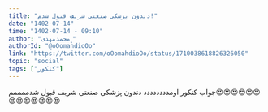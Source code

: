 ```yaml
---
title: "دندون پزشکی صنعتی شریف قبول شدم!"
date: "1402-07-14"
time: "1402-07-14 - 09:10"
author: "﮼محمدمهدی"
authorId: "@oOomahdioOo"
link: "https://twitter.com/oOomahdioOo/status/1710038618826326050"
topic: "social"
tags: ["کنکور"]
---
```


جواب کنکور اومدددددددد
دندون پزشکی صنعتی شریف قبول شدممممم😍😍😍😍😍😍😍😍😍😍😍😍😍
